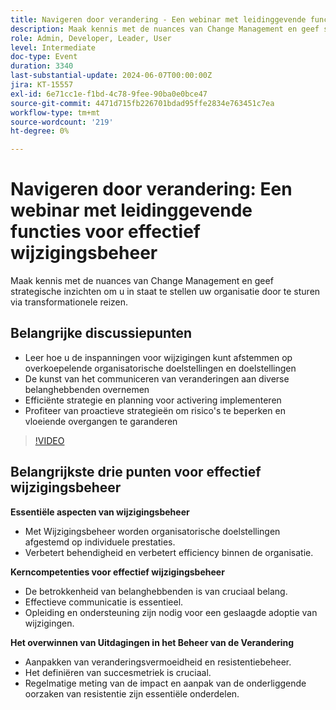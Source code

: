 ```yaml
---
title: Navigeren door verandering - Een webinar met leidinggevende functies voor effectief wijzigingsbeheer
description: Maak kennis met de nuances van Change Management en geef strategische inzichten om u in staat te stellen uw organisatie door te sturen via transformationele reizen.Belangrijkste discussiepunten - Leer hoe u de inspanningen voor wijzigingen kunt afstemmen op overkoepelende organisatorische doelstellingen en doelstellingen Stramien in de kunst van het communiceren van wijzigingen naar verschillende belanghebbenden Efficiënte enablement-strategie implementeren en proactieve strategieën voor het beperken van risico's en het garanderen van soepele overgangen
role: Admin, Developer, Leader, User
level: Intermediate
doc-type: Event
duration: 3340
last-substantial-update: 2024-06-07T00:00:00Z
jira: KT-15557
exl-id: 6e71cc1e-f1bd-4c78-9fee-90ba0e0bce47
source-git-commit: 4471d715fb226701bdad95ffe2834e763451c7ea
workflow-type: tm+mt
source-wordcount: '219'
ht-degree: 0%

---
```


# Navigeren door verandering: Een webinar met leidinggevende functies voor effectief wijzigingsbeheer

Maak kennis met de nuances van Change Management en geef strategische inzichten om u in staat te stellen uw organisatie door te sturen via transformationele reizen.

## Belangrijke discussiepunten

* Leer hoe u de inspanningen voor wijzigingen kunt afstemmen op overkoepelende organisatorische doelstellingen en doelstellingen
* De kunst van het communiceren van veranderingen aan diverse belanghebbenden overnemen
* Efficiënte strategie en planning voor activering implementeren
* Profiteer van proactieve strategieën om risico&#39;s te beperken en vloeiende overgangen te garanderen

>[!VIDEO](https://video.tv.adobe.com/v/3429286/?learn=on)

## Belangrijkste drie punten voor effectief wijzigingsbeheer

**Essentiële aspecten van wijzigingsbeheer**

* Met Wijzigingsbeheer worden organisatorische doelstellingen afgestemd op individuele prestaties.
* Verbetert behendigheid en verbetert efficiency binnen de organisatie.

**Kerncompetenties voor effectief wijzigingsbeheer**

* De betrokkenheid van belanghebbenden is van cruciaal belang.
* Effectieve communicatie is essentieel.
* Opleiding en ondersteuning zijn nodig voor een geslaagde adoptie van wijzigingen.

**Het overwinnen van Uitdagingen in het Beheer van de Verandering**

* Aanpakken van veranderingsvermoeidheid en resistentiebeheer.
* Het definiëren van succesmetriek is cruciaal.
* Regelmatige meting van de impact en aanpak van de onderliggende oorzaken van resistentie zijn essentiële onderdelen.
